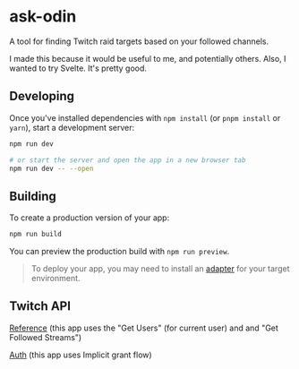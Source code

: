 # ask-odin
A tool for finding Twitch raid targets based on your followed channels.

I made this because it would be useful to me, and potentially others. Also, I wanted to try Svelte. It's pretty good.

## Developing

Once you've installed dependencies with `npm install` (or `pnpm install` or `yarn`), start a development server:

```bash
npm run dev

# or start the server and open the app in a new browser tab
npm run dev -- --open
```

## Building

To create a production version of your app:

```bash
npm run build
```

You can preview the production build with `npm run preview`.

> To deploy your app, you may need to install an [adapter](https://kit.svelte.dev/docs/adapters) for your target environment.

## Twitch API

[Reference](https://dev.twitch.tv/docs/api/reference/) (this app uses the "Get Users" (for current user) and and "Get Followed Streams")

[Auth](https://dev.twitch.tv/docs/authentication/getting-tokens-oauth/) (this app uses Implicit grant flow)
